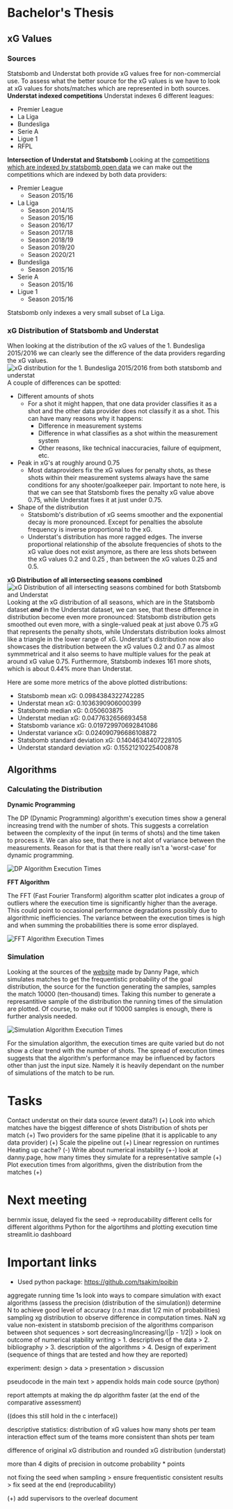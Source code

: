 # Bachelor's Thesis
## xG Values
### Sources
Statsbomb and Understat both provide xG values free for non-commercial use. 
To assess what the better source for the xG values is we have to look at xG values for shots/matches which are represented in both sources.
**Understat indexed competitions**
Understat indexes 6 different leagues:
- Premier League
- La Liga
- Bundesliga
- Serie A
- Ligue 1
- RFPL

**Intersection of Understat and Statsbomb**
Looking at the [competitions which are indexed by statsbomb open data](https://github.com/statsbomb/open-data/blob/master/data/competitions.json) we can make out the competitions which are indexed by both data providers:
- Premier League
    - Season 2015/16
- La Liga
    - Season 2014/15
    - Season 2015/16
    - Season 2016/17
    - Season 2017/18
    - Season 2018/19
    - Season 2019/20
    - Season 2020/21
- Bundesliga
    - Season 2015/16
- Serie A
    - Season 2015/16
- Ligue 1
    - Season 2015/16

Statsbomb only indexes a very small subset of La Liga.

### xG Distribution of Statsbomb and Understat
When looking at the distribution of the xG values of the 1. Bundesliga 2015/2016 we can clearly see the difference of the data providers regarding the xG values.
<img src="graphs/1. Bundesliga_2015-2016_xg_distribution.png" alt="xG distribution for the 1. Bundesliga 2015/2016 from both statsbomb and understat">
A couple of differences can be spotted:
- Different amounts of shots
    - For a shot it might happen, that one data provider classifies it as a shot and the other data provider does not classify it as a shot. This can have many reasons why it happens:
        - Difference in measurement systems
        - Difference in what classifies as a shot within the measurement system
        - Other reasons, like technical inaccuracies, failure of equipment, etc.
- Peak in xG's at roughly around 0.75
    - Most dataproviders fix the xG values for penalty shots, as these shots within their measurement systems always have the same conditions for any shooter/goalkeeper pair. Important to note here, is that we can see that Statsbomb fixes the penalty xG value above 0.75, while Understat fixes it at just under 0.75.
- Shape of the distribution
    - Statsbomb's distribution of xG seems smoother and the exponential decay is more pronounced. Except for penalties the absolute frequency is inverse proportional to the xG.
    - Understat's distribution has more ragged edges. The inverse proportional relationship of the absolute frequencies of shots to the xG value does not exist anymore, as there are less shots between the xG values 0.2 and 0.25 , than between the xG values 0.25 and 0.5.

**xG Distribution of all intersecting seasons combined**
<img src="graphs/all_xg_distribution.png" alt="xG Distribution of all intersecting seasons combined for both Statsbomb and Understat">
Looking at the xG distribution of all seasons, which are in the Statsbomb dataset ***and*** in the Understat dataset, we can see, that these difference in distribution become even more pronounced:
Statsbomb distribution gets smoothed out even more, with a single-valued peak at just above 0.75 xG that represents the penalty shots, while Understats distribution looks almost like a triangle in the lower range of xG. Understat's distribution now also showcases the distribution between the xG values 0.2 and 0.7 as almost symmmetrical and it also seems to have multiple values for the peak at around xG value 0.75.
Furthermore, Statsbomb indexes 161 more shots, which is about 0.44% more than Understat.

Here are some more metrics of the above plotted distributions:
- Statsbomb mean xG: 0.0984384322742285
- Understat mean xG: 0.1036390906000399
- Statsbomb median xG: 0.050603875
- Understat median xG: 0.0477632656693458
- Statsbomb variance xG: 0.019729970692841086
- Understat variance xG: 0.024090796686108872
- Statsbomb standard deviation xG: 0.14046341407228105
- Understat standard deviation xG: 0.15521210225400878

## Algorithms
### Calculating the Distribution
**Dynamic Programming**

The DP (Dynamic Programming) algorithm's execution times show a general increasing trend with the number of shots. This suggests a correlation between the complexity of the input (in terms of shots) and the time taken to process it. We can also see, that there is not alot of variance between the measurements. Reason for that is that there really isn't a 'worst-case' for dynamic programming.

![DP Algorithm Execution Times](graphs/2_execution_times_dp.png)

**FFT Algorithm**

The FFT (Fast Fourier Transform) algorithm scatter plot indicates a group of outliers where the execution time is significantly higher than the average. This could point to occasional performance degradations possibly due to algorithmic inefficiencies. The variance between the execution times is high and when summing the probabilities there is some error displayed.

![FFT Algorithm Execution Times](graphs/2_execution_times_fft.png)

### Simulation
Looking at the sources of the [website](https://danny.page/expected_goals) made by Danny Page, which simulates matches to get the frequentistic probability of the goal distribution, the source for the function generating the samples, samples the match 10000 (ten-thousand) times. Taking this number to generate a represantitive sample of the distribution the running times of the simulation are plotted. Of course, to make out if 10000 samples is enough, there is further analysis needed.

![Simulation Algorithm Execution Times](graphs/2_execution_times_simulation.png)

For the simulation algorithm, the execution times are quite varied but do not show a clear trend with the number of shots. The spread of execution times suggests that the algorithm's performance may be influenced by factors other than just the input size. Namely it is heavily dependant on the number of simulations of the match to be run.


# Tasks
Contact understat on their data source (event data?) (+)
Look into which matches have the biggest difference of shots
Distribution of shots per match (+)
Two providers for the same pipeline (that it is applicable to any data provider) (+)
Scale the pipeline out (+)
Linear regression on runtimes
Heating up cache? (-)
Write about numerical instability (+-)
look at danny.page, how many times they simulate for a representative sample (+)
Plot execution times from algorithms, given the distribution from the matches (+)
# Next meeting
bernmix issue, delayed
fix the seed -> reproducability
different cells for different algorithms
Python for the algortihms and plotting execution time
streamlit.io dashboard

# Important links
- Used python package: https://github.com/tsakim/poibin

aggregate running time 1s
look into ways to compare simulation with exact algorithms (assess the precision (distribution of the simulation))
determine N to achieve good level of accuracy (r.o.t max.dist 1/2 min of probabilities)
sampling xg distribution to observe difference in computation times.
NaN xg value non-existent in statsbomb
precision of the algorithms
comparison between shot sequences > sort decreasing/increasing/(|p - 1/2|) > look on outcome of numerical stability
writing > 1. descriptives of the data  > 2. bibliography > 3. description of the algorithms > 4. Design of experiment (sequence of things that are tested and how they are reported) 

experiment: design > data > presentation > discussion

pseudocode in the main text > appendix holds main code source (python)

report attempts at making the dp algorithm faster (at the end of the comparative assessment)

((does this still hold in the c interface))

descriptive statistics:
distribution of xG values
how many shots per team
interaction effect
sum of the teams more consistent than shots per team

difference of original xG distribution and rounded xG distribution (understat)

more than 4 digits of precision in outcome probability * points

not fixing the seed when sampling > ensure frequentistic consistent results > fix seed at the end (reproducability)

(+) add supervisors to the overleaf document

